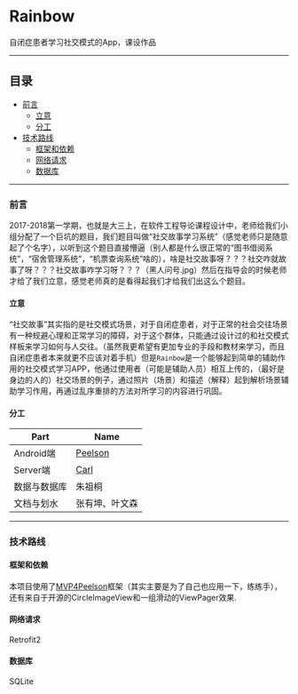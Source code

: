# Rainbow

自闭症患者学习社交模式的App，课设作品
- - -
## 目录
- [前言](#前言)
    - [立意](#立意)
    - [分工](#分工)
- [技术路线](#技术路线)
    - [框架和依赖](#框架和依赖)
    - [网络请求](#网络请求)
    - [数据库](#数据库)

- - -

<span id="前言"/>

### 前言

2017-2018第一学期，也就是大三上，在软件工程导论课程设计中，老师给我们小组分配了一个巨坑的题目，我们题目叫做“社交故事学习系统”（感觉老师只是随意起了个名字），以听到这个题目直接懵逼（别人都是什么很正常的“图书借阅系统”，“宿舍管理系统”，“机票查询系统”啥的），啥是社交故事呀？？？社交咋就故事了呀？？？社交故事咋学习呀？？？（黑人问号.jpg）然后在指导会的时候老师才给了我们立意，感觉老师真的是看得起我们才给我们出这么个题目。 

<span id="立意"/>

#### 立意

“社交故事”其实指的是社交模式场景，对于自闭症患者，对于正常的社会交往场景有一种规避心理和正常学习的障碍，对于这个群体，只能通过设计过的和社交模式样板来学习如何与人交往。（虽然我更希望有更加专业的手段和教材来学习，而且自闭症患者本来就更不应该对着手机）但是`Rainbow`是一个能够起到简单的辅助作用的社交模式学习APP，他通过使用者（可能是辅助人员）相互上传的，（最好是身边的人的）社交场景的例子，通过照片（场景）和描述（解释）起到解析场景辅助学习作用，再通过乱序重排的方法对所学习的内容进行巩固。

<span id="分工"/>

#### 分工

|Part|Name|
|-|-|
|Android端|[Peelson][1]|
|Server端|[Carl][2]|
|数据与数据库|朱祖桐|
|文档与划水|张有坤、叶文森|

- - -

<span id="技术路线"/>

### 技术路线

<span id="框架和依赖"/>

#### 框架和依赖

本项目使用了[MVP4Peelson][3]框架（其实主要是为了自己也应用一下，练练手），还有来自于开源的CircleImageView和一组滑动的ViewPager效果.

<span id="网络请求"/>

#### 网络请求

Retrofit2

<span id="数据库"/>

#### 数据库

SQLite



  [1]: https://github.com/escnqh
  [2]: https://github.com/carlthenight
  [3]: https://github.com/escnqh/MVP4Peelson
